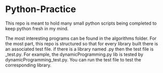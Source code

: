 # Python-Practice
This repo is meant to hold many small python scripts being completed to keep python fresh in my mind.

The most interesting programs can be found in the algorithms folder. For the most part, this repo is structured so that for every library built there is an associated test file. if there is a library named <lib>.py then the test file is <lib>_test.py. For example, the dynamicProgramming.py lib is tested by dynamicProgramming_test.py. You can run the test file to test the corresponding library.  
